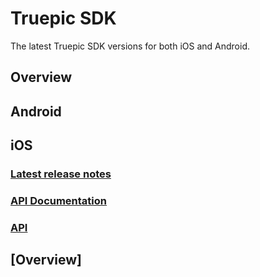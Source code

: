 Truepic SDK
=
The latest Truepic SDK versions for both iOS and Android. 

## Overview

## Android

## iOS

###  [Latest release notes](/iOS/README.md)

###  [API Documentation](/iOS/Truepic_iOS_SDK.pdf)

###  [API](/iOS/)

## [Overview]

